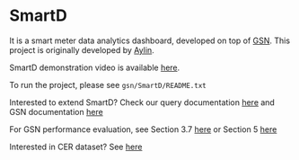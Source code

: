 SmartD
======

It is a smart meter data analytics dashboard, developed on top of [GSN](http://sourceforge.net/apps/trac/gsn/).
This project is originally developed by [Aylin](http://people.epfl.ch/aylin.jarrahnezhad).

SmartD demonstration video is available [here](http://www.youtube.com/watch?v=qK3PzYeZC9s).

To run the project, please see <code>gsn/SmartD/README.txt</code>

Interested to extend SmartD? Check our query documentation [here](../../raw/master/gsn/SmartD/web-interface%20server%20side%20processing%20-%20http%20queries/http%20queries.pdf) and GSN documentation [here](http://sourceforge.net/apps/trac/gsn/wiki/Documentation)

For GSN performance evaluation, see 
Section 3.7 [here](http://infoscience.epfl.ch/record/142936/files/EPFL_TH4611.pdf) 
or Section 5 [here](http://infoscience.epfl.ch/record/99719/files/VLDB2006.pdf) 

Interested in CER dataset? See [here](http://www.ucd.ie/issda/data/commissionforenergyregulationcer/)
